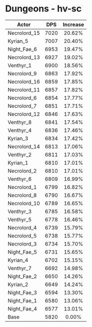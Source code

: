 # Dungeons - hv-sc
| Actor | DPS | Increase |
|---|:---:|:---:|
|Necrolord_15|7020|20.62%|
|Kyrian_5|7007|20.40%|
|Night_Fae_6|6953|19.47%|
|Necrolord_13|6927|19.02%|
|Venthyr_1|6900|18.56%|
|Necrolord_9|6863|17.92%|
|Necrolord_16|6859|17.85%|
|Necrolord_11|6857|17.82%|
|Necrolord_6|6854|17.77%|
|Necrolord_7|6851|17.71%|
|Necrolord_12|6846|17.63%|
|Venthyr_8|6841|17.54%|
|Venthyr_4|6836|17.46%|
|Kyrian_3|6834|17.42%|
|Necrolord_14|6813|17.06%|
|Venthyr_2|6811|17.03%|
|Kyrian_1|6810|17.01%|
|Necrolord_2|6810|17.01%|
|Venthyr_6|6809|16.99%|
|Necrolord_1|6799|16.82%|
|Necrolord_8|6790|16.67%|
|Necrolord_10|6789|16.65%|
|Venthyr_3|6785|16.58%|
|Venthyr_5|6778|16.46%|
|Necrolord_4|6739|15.79%|
|Necrolord_5|6738|15.77%|
|Necrolord_3|6734|15.70%|
|Night_Fae_5|6731|15.65%|
|Kyrian_4|6702|15.15%|
|Venthyr_7|6692|14.98%|
|Night_Fae_2|6650|14.26%|
|Kyrian_2|6649|14.24%|
|Night_Fae_3|6594|13.30%|
|Night_Fae_1|6580|13.06%|
|Night_Fae_4|6577|13.01%|
|Base|5820|0.00%|
